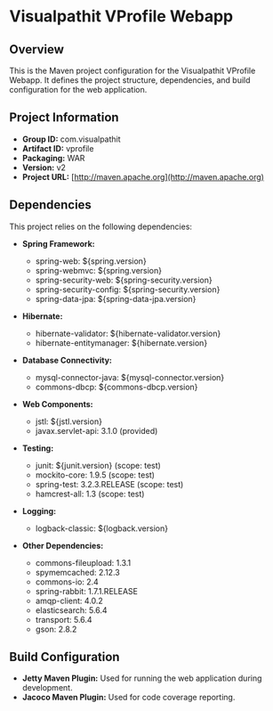 # Visualpathit VProfile Webapp

## Overview

This is the Maven project configuration for the Visualpathit VProfile Webapp. It defines the project structure, dependencies, and build configuration for the web application.

## Project Information

- **Group ID:** com.visualpathit
- **Artifact ID:** vprofile
- **Packaging:** WAR
- **Version:** v2
- **Project URL:** [http://maven.apache.org](http://maven.apache.org)

## Dependencies

This project relies on the following dependencies:

- **Spring Framework:**
  - spring-web: ${spring.version}
  - spring-webmvc: ${spring.version}
  - spring-security-web: ${spring-security.version}
  - spring-security-config: ${spring-security.version}
  - spring-data-jpa: ${spring-data-jpa.version}

- **Hibernate:**
  - hibernate-validator: ${hibernate-validator.version}
  - hibernate-entitymanager: ${hibernate.version}

- **Database Connectivity:**
  - mysql-connector-java: ${mysql-connector.version}
  - commons-dbcp: ${commons-dbcp.version}

- **Web Components:**
  - jstl: ${jstl.version}
  - javax.servlet-api: 3.1.0 (provided)

- **Testing:**
  - junit: ${junit.version} (scope: test)
  - mockito-core: 1.9.5 (scope: test)
  - spring-test: 3.2.3.RELEASE (scope: test)
  - hamcrest-all: 1.3 (scope: test)

- **Logging:**
  - logback-classic: ${logback.version}

- **Other Dependencies:**
  - commons-fileupload: 1.3.1
  - spymemcached: 2.12.3
  - commons-io: 2.4
  - spring-rabbit: 1.7.1.RELEASE
  - amqp-client: 4.0.2
  - elasticsearch: 5.6.4
  - transport: 5.6.4
  - gson: 2.8.2

## Build Configuration

- **Jetty Maven Plugin:** Used for running the web application during development.
- **Jacoco Maven Plugin:** Used for code coverage reporting.
